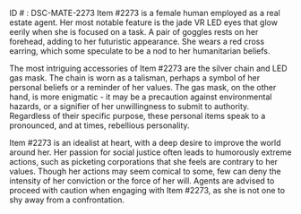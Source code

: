 ID # : DSC-MATE-2273
Item #2273 is a female human employed as a real estate agent. Her most notable feature is the jade VR LED eyes that glow eerily when she is focused on a task. A pair of goggles rests on her forehead, adding to her futuristic appearance. She wears a red cross earring, which some speculate to be a nod to her humanitarian beliefs. 

The most intriguing accessories of Item #2273 are the silver chain and LED gas mask. The chain is worn as a talisman, perhaps a symbol of her personal beliefs or a reminder of her values. The gas mask, on the other hand, is more enigmatic - it may be a precaution against environmental hazards, or a signifier of her unwillingness to submit to authority. Regardless of their specific purpose, these personal items speak to a pronounced, and at times, rebellious personality.

Item #2273 is an idealist at heart, with a deep desire to improve the world around her. Her passion for social justice often leads to humorously extreme actions, such as picketing corporations that she feels are contrary to her values. Though her actions may seem comical to some, few can deny the intensity of her conviction or the force of her will. Agents are advised to proceed with caution when engaging with Item #2273, as she is not one to shy away from a confrontation.